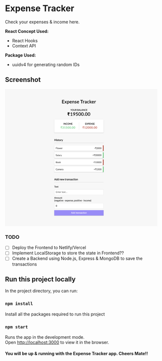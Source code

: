 # Expense Tracker

Check your expenses & income here.

**React Concept Used:**

- React Hooks
- Context API

**Package Used:**

- uuidv4 for generating random IDs

## Screenshot

![Expense Tracker Screenshot](src/ExpenseTracker.png)

### TODO

- [ ] Deploy the Frontend to Netlify/Vercel
- [ ] Implement LocalStorage to store the state in Frontend??
- [ ] Create a Backend using Node.js, Express & MongoDB to save the transactions

## Run this project locally

In the project directory, you can run:

### `npm install`

Install all the packages required to run this project

### `npm start`

Runs the app in the development mode.\
Open [http://localhost:3000](http://localhost:3000) to view it in the browser.

#### You will be up & running with the **Expense Tracker app.** Cheers Mate!!

